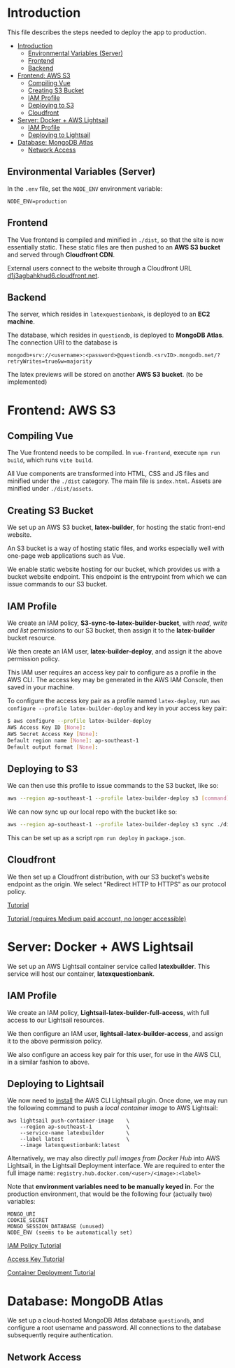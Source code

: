 # Introduction

This file describes the steps needed to deploy the app to production.

- [Introduction](#introduction)
  - [Environmental Variables (Server)](#environmental-variables-server)
  - [Frontend](#frontend)
  - [Backend](#backend)
- [Frontend: AWS S3](#frontend-aws-s3)
  - [Compiling Vue](#compiling-vue)
  - [Creating S3 Bucket](#creating-s3-bucket)
  - [IAM Profile](#iam-profile)
  - [Deploying to S3](#deploying-to-s3)
  - [Cloudfront](#cloudfront)
- [Server: Docker + AWS Lightsail](#server-docker--aws-lightsail)
  - [IAM Profile](#iam-profile-1)
  - [Deploying to Lightsail](#deploying-to-lightsail)
- [Database: MongoDB Atlas](#database-mongodb-atlas)
  - [Network Access](#network-access)

## Environmental Variables (Server)

In the `.env` file, set the `NODE_ENV` environment variable:
```
NODE_ENV=production
```

## Frontend

The Vue frontend is compiled and minified in `./dist`, so that the site is now essentially static. These static files are then pushed to an **AWS S3 bucket** and served through **Cloudfront CDN**.

External users connect to the website through a Cloudfront URL [d1j3agbahkhud6.cloudfront.net](d1j3agbahkhud6.cloudfront.net).

## Backend

The server, which resides in `latexquestionbank`, is deployed to an **EC2 machine**.

The database, which resides in `questiondb`, is deployed to **MongoDB Atlas**. The connection URI to the database is
```
mongodb+srv://<username>:<password>@questiondb.<srvID>.mongodb.net/?retryWrites=true&w=majority
```

The latex previews will be stored on another **AWS S3 bucket**. (to be implemented)

# Frontend: AWS S3

## Compiling Vue

The Vue frontend needs to be compiled. In `vue-frontend`, execute `npm run build`, which runs `vite build`.

All Vue components are transformed into HTML, CSS and JS files and minified under the `./dist` category. The main file is `index.html`. Assets are minified under `./dist/assets`.

## Creating S3 Bucket

We set up an AWS S3 bucket, **latex-builder**, for hosting the static front-end website.

An S3 bucket is a way of hosting static files, and works especially well with one-page web applications such as Vue.

We enable static website hosting for our bucket, which provides us with a bucket website endpoint. This endpoint is the entrypoint from which we can issue commands to our S3 bucket.

## IAM Profile

We create an IAM policy, **S3-sync-to-latex-builder-bucket**, with _read, write and list_ permissions to our S3 bucket, then assign it to the **latex-builder** bucket resource.

We then create an IAM user, **latex-builder-deploy**, and assign it the above permission policy. 

This IAM user requires an access key pair to configure as a profile in the AWS CLI. The access key may be generated in the AWS IAM Console, then saved in your machine.

To configure the access key pair as a profile named `latex-deploy`, run `aws configure --profile latex-builder-deploy` and key in your access key pair:
```sh
$ aws configure --profile latex-builder-deploy
AWS Access Key ID [None]: 
AWS Secret Access Key [None]: 
Default region name [None]: ap-southeast-1
Default output format [None]:
```

## Deploying to S3

We can then use this profile to issue commands to the S3 bucket, like so:
```sh
aws --region ap-southeast-1 --profile latex-builder-deploy s3 [command]
```
We can now sync up our local repo with the bucket like so:
```sh
aws --region ap-southeast-1 --profile latex-builder-deploy s3 sync ./dist [S3URI]
```
This can be set up as a script `npm run deploy` in `package.json`.

## Cloudfront

We then set up a Cloudfront distribution, with our S3 bucket's website endpoint as the origin. We select "Redirect HTTP to HTTPS" as our protocol policy.

[Tutorial](https://medium.com/@kyashkarande/deploy-vuejs-app-on-aws-s3-with-cloudfront-distribution-and-a-custom-domain-9058bf39f0a3)

[Tutorial (requires Medium paid account, no longer accessible)](https://levelup.gitconnected.com/deploying-vue-js-to-aws-with-https-and-a-custom-domain-name-3ae1f79fe188)

# Server: Docker + AWS Lightsail

We set up an AWS Lightsail container service called **latexbuilder**. This service will host our container, **latexquestionbank**.

## IAM Profile

We create an IAM policy, **Lightsail-latex-builder-full-access**, with full access to our Lightsail resources.

We then configure an IAM user, **lightsail-latex-builder-access**, and assign it to the above permission policy.

We also configure an access key pair for this user, for use in the AWS CLI, in a similar fashion to above.

## Deploying to Lightsail

We now need to [install](https://lightsail.aws.amazon.com/ls/docs/en_us/articles/amazon-lightsail-install-software) the AWS CLI Lightsail plugin. Once done, we may run the following command to push a *local container image* to AWS Lightsail:
```
aws lightsail push-container-image    \
    --region ap-southeast-1           \
    --service-name latexbuilder       \
    --label latest                    \
    --image latexquestionbank:latest
```

Alternatively, we may also directly *pull images from Docker Hub* into AWS Lightsail, in the Lightsail Deployment interface. We are required to enter the full image name: `registry.hub.docker.com/<user>/<image>:<label>`

Note that **environment variables need to be manually keyed in**. For the production environment, that would be the following four (actually two) variables:
```
MONGO_URI
COOKIE_SECRET
MONGO_SESSION_DATABASE (unused)
NODE_ENV (seems to be automatically set)
```

[IAM Policy Tutorial](https://lightsail.aws.amazon.com/ls/docs/en_us/articles/amazon-lightsail-managing-access-for-an-iam-user)

[Access Key Tutorial](https://lightsail.aws.amazon.com/ls/docs/en_us/articles/lightsail-how-to-set-up-access-keys-to-use-sdk-api-cli)

[Container Deployment Tutorial](https://aws.amazon.com/tutorials/deploy-webapp-lightsail/module-three/)

# Database: MongoDB Atlas

We set up a cloud-hosted MongoDB Atlas database `questiondb`, and configure a root username and password. All connections to the database subsequently require authentication.

## Network Access

